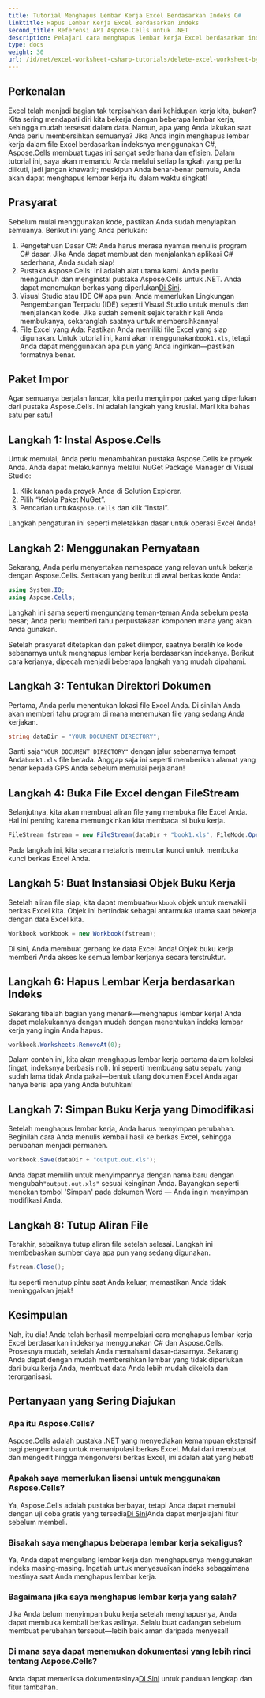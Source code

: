 ```yaml
---
title: Tutorial Menghapus Lembar Kerja Excel Berdasarkan Indeks C#
linktitle: Hapus Lembar Kerja Excel Berdasarkan Indeks
second_title: Referensi API Aspose.Cells untuk .NET
description: Pelajari cara menghapus lembar kerja Excel berdasarkan indeks di C# menggunakan Aspose.Cells. Ikuti tutorial langkah demi langkah yang mudah ini untuk menyederhanakan pengelolaan buku kerja Anda.
type: docs
weight: 30
url: /id/net/excel-worksheet-csharp-tutorials/delete-excel-worksheet-by-index-csharp-tutorial/
---
```

## Perkenalan

Excel telah menjadi bagian tak terpisahkan dari kehidupan kerja kita, bukan? Kita sering mendapati diri kita bekerja dengan beberapa lembar kerja, sehingga mudah tersesat dalam data. Namun, apa yang Anda lakukan saat Anda perlu membersihkan semuanya? Jika Anda ingin menghapus lembar kerja dalam file Excel berdasarkan indeksnya menggunakan C#, Aspose.Cells membuat tugas ini sangat sederhana dan efisien. Dalam tutorial ini, saya akan memandu Anda melalui setiap langkah yang perlu diikuti, jadi jangan khawatir; meskipun Anda benar-benar pemula, Anda akan dapat menghapus lembar kerja itu dalam waktu singkat!

## Prasyarat

Sebelum mulai menggunakan kode, pastikan Anda sudah menyiapkan semuanya. Berikut ini yang Anda perlukan:

1. Pengetahuan Dasar C#: Anda harus merasa nyaman menulis program C# dasar. Jika Anda dapat membuat dan menjalankan aplikasi C# sederhana, Anda sudah siap!
2.  Pustaka Aspose.Cells: Ini adalah alat utama kami. Anda perlu mengunduh dan menginstal pustaka Aspose.Cells untuk .NET. Anda dapat menemukan berkas yang diperlukan[Di Sini](https://releases.aspose.com/cells/net/). 
3. Visual Studio atau IDE C# apa pun: Anda memerlukan Lingkungan Pengembangan Terpadu (IDE) seperti Visual Studio untuk menulis dan menjalankan kode. Jika sudah semenit sejak terakhir kali Anda membukanya, sekaranglah saatnya untuk membersihkannya!
4.  File Excel yang Ada: Pastikan Anda memiliki file Excel yang siap digunakan. Untuk tutorial ini, kami akan menggunakan`book1.xls`, tetapi Anda dapat menggunakan apa pun yang Anda inginkan—pastikan formatnya benar.

## Paket Impor

Agar semuanya berjalan lancar, kita perlu mengimpor paket yang diperlukan dari pustaka Aspose.Cells. Ini adalah langkah yang krusial. Mari kita bahas satu per satu!

## Langkah 1: Instal Aspose.Cells

Untuk memulai, Anda perlu menambahkan pustaka Aspose.Cells ke proyek Anda. Anda dapat melakukannya melalui NuGet Package Manager di Visual Studio:

1. Klik kanan pada proyek Anda di Solution Explorer.
2. Pilih “Kelola Paket NuGet”.
3.  Pencarian untuk`Aspose.Cells` dan klik “Instal”.

Langkah pengaturan ini seperti meletakkan dasar untuk operasi Excel Anda!

## Langkah 2: Menggunakan Pernyataan

Sekarang, Anda perlu menyertakan namespace yang relevan untuk bekerja dengan Aspose.Cells. Sertakan yang berikut di awal berkas kode Anda:

```csharp
using System.IO;
using Aspose.Cells;
```

Langkah ini sama seperti mengundang teman-teman Anda sebelum pesta besar; Anda perlu memberi tahu perpustakaan komponen mana yang akan Anda gunakan.

Setelah prasyarat ditetapkan dan paket diimpor, saatnya beralih ke kode sebenarnya untuk menghapus lembar kerja berdasarkan indeksnya. Berikut cara kerjanya, dipecah menjadi beberapa langkah yang mudah dipahami.

## Langkah 3: Tentukan Direktori Dokumen

Pertama, Anda perlu menentukan lokasi file Excel Anda. Di sinilah Anda akan memberi tahu program di mana menemukan file yang sedang Anda kerjakan.

```csharp
string dataDir = "YOUR DOCUMENT DIRECTORY";
```

 Ganti saja`"YOUR DOCUMENT DIRECTORY"` dengan jalur sebenarnya tempat Anda`book1.xls` file berada. Anggap saja ini seperti memberikan alamat yang benar kepada GPS Anda sebelum memulai perjalanan!

## Langkah 4: Buka File Excel dengan FileStream

Selanjutnya, kita akan membuat aliran file yang membuka file Excel Anda. Hal ini penting karena memungkinkan kita membaca isi buku kerja.

```csharp
FileStream fstream = new FileStream(dataDir + "book1.xls", FileMode.Open);
```

Pada langkah ini, kita secara metaforis memutar kunci untuk membuka kunci berkas Excel Anda. 

## Langkah 5: Buat Instansiasi Objek Buku Kerja

 Setelah aliran file siap, kita dapat membuat`Workbook` objek untuk mewakili berkas Excel kita. Objek ini bertindak sebagai antarmuka utama saat bekerja dengan data Excel kita.

```csharp
Workbook workbook = new Workbook(fstream);
```

Di sini, Anda membuat gerbang ke data Excel Anda! Objek buku kerja memberi Anda akses ke semua lembar kerjanya secara terstruktur.

## Langkah 6: Hapus Lembar Kerja berdasarkan Indeks

Sekarang tibalah bagian yang menarik—menghapus lembar kerja! Anda dapat melakukannya dengan mudah dengan menentukan indeks lembar kerja yang ingin Anda hapus. 

```csharp
workbook.Worksheets.RemoveAt(0);
```

Dalam contoh ini, kita akan menghapus lembar kerja pertama dalam koleksi (ingat, indeksnya berbasis nol). Ini seperti membuang satu sepatu yang sudah lama tidak Anda pakai—bentuk ulang dokumen Excel Anda agar hanya berisi apa yang Anda butuhkan!

## Langkah 7: Simpan Buku Kerja yang Dimodifikasi

Setelah menghapus lembar kerja, Anda harus menyimpan perubahan. Beginilah cara Anda menulis kembali hasil ke berkas Excel, sehingga perubahan menjadi permanen.

```csharp
workbook.Save(dataDir + "output.out.xls");
```

Anda dapat memilih untuk menyimpannya dengan nama baru dengan mengubah`"output.out.xls"` sesuai keinginan Anda. Bayangkan seperti menekan tombol 'Simpan' pada dokumen Word — Anda ingin menyimpan modifikasi Anda.

## Langkah 8: Tutup Aliran File

Terakhir, sebaiknya tutup aliran file setelah selesai. Langkah ini membebaskan sumber daya apa pun yang sedang digunakan.

```csharp
fstream.Close();
```

Itu seperti menutup pintu saat Anda keluar, memastikan Anda tidak meninggalkan jejak!

## Kesimpulan

Nah, itu dia! Anda telah berhasil mempelajari cara menghapus lembar kerja Excel berdasarkan indeksnya menggunakan C# dan Aspose.Cells. Prosesnya mudah, setelah Anda memahami dasar-dasarnya. Sekarang Anda dapat dengan mudah membersihkan lembar yang tidak diperlukan dari buku kerja Anda, membuat data Anda lebih mudah dikelola dan terorganisasi.

## Pertanyaan yang Sering Diajukan

### Apa itu Aspose.Cells?
Aspose.Cells adalah pustaka .NET yang menyediakan kemampuan ekstensif bagi pengembang untuk memanipulasi berkas Excel. Mulai dari membuat dan mengedit hingga mengonversi berkas Excel, ini adalah alat yang hebat!

### Apakah saya memerlukan lisensi untuk menggunakan Aspose.Cells?
 Ya, Aspose.Cells adalah pustaka berbayar, tetapi Anda dapat memulai dengan uji coba gratis yang tersedia[Di Sini](https://releases.aspose.com/)Anda dapat menjelajahi fitur sebelum membeli.

### Bisakah saya menghapus beberapa lembar kerja sekaligus?
Ya, Anda dapat mengulang lembar kerja dan menghapusnya menggunakan indeks masing-masing. Ingatlah untuk menyesuaikan indeks sebagaimana mestinya saat Anda menghapus lembar kerja.

### Bagaimana jika saya menghapus lembar kerja yang salah?
Jika Anda belum menyimpan buku kerja setelah menghapusnya, Anda dapat membuka kembali berkas aslinya. Selalu buat cadangan sebelum membuat perubahan tersebut—lebih baik aman daripada menyesal!

### Di mana saya dapat menemukan dokumentasi yang lebih rinci tentang Aspose.Cells?
 Anda dapat memeriksa dokumentasinya[Di Sini](https://reference.aspose.com/cells/net/) untuk panduan lengkap dan fitur tambahan.